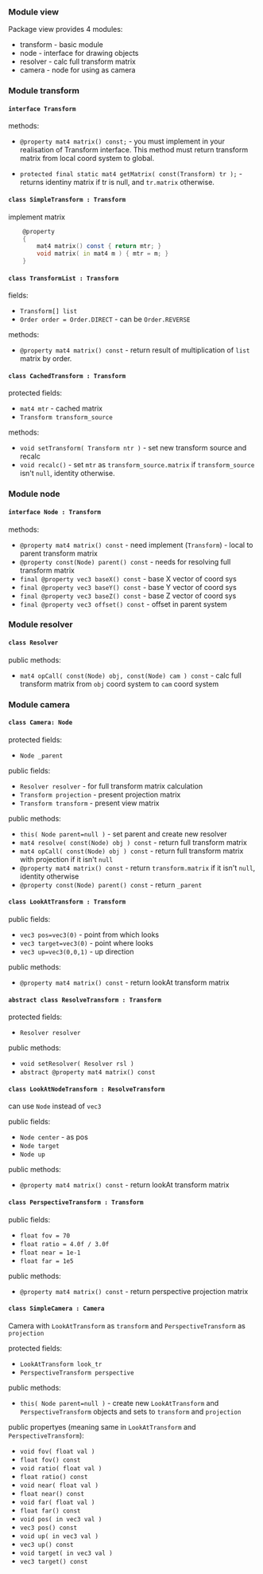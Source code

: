 ### Module view

Package view provides 4 modules:

- transform - basic module
- node - interface for drawing objects
- resolver - calc full transform matrix
- camera - node for using as camera

### Module transform

#### `interface Transform`

methods:

- `@property mat4 matrix() const;` - you must implement in your realisation
    of Transform interface. This method must return transform matrix from local
    coord system to global.

- `protected final static mat4 getMatrix( const(Transform) tr );` - returns
    identiny matrix if tr is null, and `tr.matrix` otherwise.

#### `class SimpleTransform : Transform`

implement matrix 

```d
    @property
    {
        mat4 matrix() const { return mtr; }
        void matrix( in mat4 m ) { mtr = m; }
    }
```

#### `class TransformList : Transform`

fields:

- `Transform[] list`
- `Order order = Order.DIRECT` - can be `Order.REVERSE`

methods:

- `@property mat4 matrix() const` - return result of multiplication
of `list` matrix by order.

#### `class CachedTransform : Transform`

protected fields: 

- `mat4 mtr` - cached matrix
- `Transform transform_source`

methods:

- `void setTransform( Transform ntr )` - set new transform source and recalc
- `void recalc()` - set `mtr` as `transform_source.matrix` if `transform_source`
  isn't `null`, identity otherwise.

### Module node

#### `interface Node : Transform`

methods:

- `@property mat4 matrix() const` - need implement (`Transform`) - local to
  parent transform matrix
- `@property const(Node) parent() const` - needs for resolving full transform
  matrix
- `final @property vec3 baseX() const` - base X vector of coord sys
- `final @property vec3 baseY() const` - base Y vector of coord sys
- `final @property vec3 baseZ() const` - base Z vector of coord sys
- `final @property vec3 offset() const` - offset in parent system

### Module resolver

#### `class Resolver`

public methods:

- `mat4 opCall( const(Node) obj, const(Node) cam ) const` - calc full transform
  matrix from `obj` coord system to `cam` coord system

### Module camera

#### `class Camera: Node`

protected fields:

- `Node _parent`

public fields:

- `Resolver resolver` - for full transform matrix calculation
- `Transform projection` - present projection matrix
- `Transform transform` - present view matrix

public methods:

- `this( Node parent=null )` - set parent and create new resolver
- `mat4 resolve( const(Node) obj ) const` - return full transform matrix
- `mat4 opCall( const(Node) obj ) const` - return full transform matrix with projection if it
  isn't `null`
- `@property mat4 matrix() const` - return `transform.matrix` if it isn't
  `null`, identity otherwise
- `@property const(Node) parent() const` - return `_parent`

#### `class LookAtTransform : Transform`

public fields:

- `vec3 pos=vec3(0)` - point from which looks
- `vec3 target=vec3(0)` - point where looks
- `vec3 up=vec3(0,0,1)` - up direction

public methods:

- `@property mat4 matrix() const` - return lookAt transform matrix

#### `abstract class ResolveTransform : Transform`

protected fields:

- `Resolver resolver`

public methods:

- `void setResolver( Resolver rsl )`
- `abstract @property mat4 matrix() const`

#### `class LookAtNodeTransform : ResolveTransform`

can use `Node` instead of `vec3`

public fields:

- `Node center` - as pos
- `Node target`
- `Node up`

public methods:

- `@property mat4 matrix() const` - return lookAt transform matrix

#### `class PerspectiveTransform : Transform`

public fields:

- `float fov = 70`
- `float ratio = 4.0f / 3.0f`
- `float near = 1e-1`
- `float far = 1e5`

public methods:

- `@property mat4 matrix() const` - return perspective projection matrix

#### `class SimpleCamera : Camera`

Camera with `LookAtTransform` as `transform` and `PerspectiveTransform` as
`projection`

protected fields:

- `LookAtTransform look_tr`
- `PerspectiveTransform perspective`

public methods:

- `this( Node parent=null )` - create new `LookAtTransform` and
  `PerspectiveTransform` objects and sets to `transform` and `projection`

public propertyes (meaning same in `LookAtTransform` and
`PerspectiveTransform`):

- `void fov( float val )`
- `float fov() const`
- `void ratio( float val )`
- `float ratio() const`
- `void near( float val )`
- `float near() const`
- `void far( float val )`
- `float far() const`
- `void pos( in vec3 val )`
- `vec3 pos() const`
- `void up( in vec3 val )`
- `vec3 up() const`
- `void target( in vec3 val )`
- `vec3 target() const`
